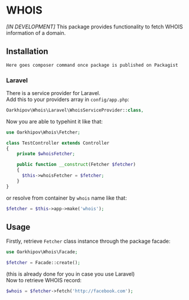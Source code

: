# WHOIS

*[IN DEVELOPMENT]* This package provides functionality to fetch WHOIS information of a domain.

## Installation

```php
Here goes composer command once package is published on Packagist
```

### Laravel

There is a service provider for Laravel.  
Add this to your providers array in `config/app.php`:

```php
Oarkhipov\Whois\Laravel\WhoisServiceProvider::class,
```

Now you are able to typehint it like that:

```php
use Oarkhipov\Whois\Fetcher;

class TestController extends Controller
{
    private $whoisFetcher;

    public function __construct(Fetcher $fetcher)
    {
      $this->whoisFetcher = $fetcher;
    }
}
``` 

or resolve from container by `whois` name like that:

```php
$fetcher = $this->app->make('whois');
```

## Usage

Firstly, retrieve `Fetcher` class instance through the package facade:
```php
use Oarkhipov\Whois\Facade;

$fetcher = Facade::create();
```

(this is already done for you in case you use Laravel)  
Now to retrieve WHOIS record:
```php
$whois = $fetcher->fetch('http://facebook.com');
```